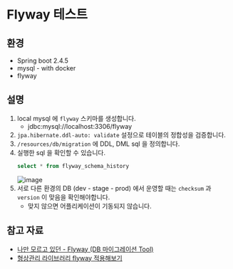 # Flyway 테스트

## 환경

- Spring boot 2.4.5
- mysql - with docker
- flyway

## 설명

1. local mysql 에 `flyway` 스키마를 생성합니다.
    - jdbc:mysql://localhost:3306/flyway
2. `jpa.hibernate.ddl-auto: validate` 설정으로 테이블의 정합성을 검증합니다.
3. `/resources/db/migration` 에 DDL, DML sql 을 정의합니다.
4. 실행한 sql 을 확인할 수 있습니다.
    ```sql
    select * from flyway_schema_history
    ```
   ![image](https://user-images.githubusercontent.com/55722186/117412906-4bddbe80-af50-11eb-94a3-54d2133efd03.png)
5. 서로 다른 환경의 DB (dev - stage - prod) 에서 운영할 때는 `checksum` 과 `version` 이 맞음을 확인해야합니다.
   - 맞지 않으면 어플리케이션이 기동되지 않습니다.

## 참고 자료

- [나만 모르고 있던 - Flyway (DB 마이그레이션 Tool)](https://www.popit.kr/%EB%82%98%EB%A7%8C-%EB%AA%A8%EB%A5%B4%EA%B3%A0-%EC%9E%88%EB%8D%98-flyway-db-%EB%A7%88%EC%9D%B4%EA%B7%B8%EB%A0%88%EC%9D%B4%EC%85%98-tool/)
- [형상관리 라이브러리 flyway 적용해보기](https://closset703.github.io/programming/spring/2020/05/13/flywaydb-howto.html)
